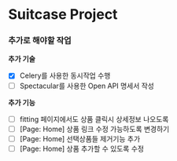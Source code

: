 # Suitcase Project

### 추가로 해야할 작업
**추가 기술**
- [x] Celery를 사용한 동시작업 수행
- [ ] Spectacular를 사용한 Open API 명세서 작성

**추가 기능**
- [ ] fitting 페이지에서도 상품 클릭시 상세정보 나오도록
- [ ] [Page: Home] 상품 링크 수정 가능하도록 변경하기
- [ ] [Page: Home] 선택상품들 제거기능 추가
- [ ] [Page: Home] 상품 추가할 수 있도록 수정
